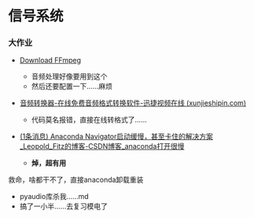 # 信号系统

### 大作业

- [Download FFmpeg](https://www.ffmpeg.org/download.html#build-windows) 
  - 音频处理好像要用到这个
  - 然后还要配置一下……麻烦
- [音频转换器-在线免费音频格式转换软件-迅捷视频在线 (xunjieshipin.com)](https://app.xunjieshipin.com/audio-converter/) 
  - 代码莫名报错，直接在线转格式了……

- [(1条消息) Anaconda Navigator启动缓慢，甚至卡住的解决方案_Leopold_Fitz的博客-CSDN博客_anaconda打开很慢](https://blog.csdn.net/qq_37374155/article/details/105776980?spm=1001.2101.3001.6650.3&utm_medium=distribute.pc_relevant.none-task-blog-2~default~CTRLIST~Rate-3-105776980-blog-121365478.pc_relevant_paycolumn_v3&depth_1-utm_source=distribute.pc_relevant.none-task-blog-2~default~CTRLIST~Rate-3-105776980-blog-121365478.pc_relevant_paycolumn_v3&utm_relevant_index=6) 
  - **焯，超有用**

救命，啥都干不了，直接anaconda卸载重装

- pyaudio库杀我……md
- 搞了一小半……去复习模电了